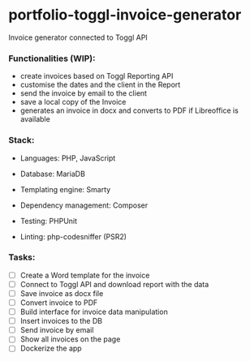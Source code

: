# portfolio-toggl-invoice-generator
Invoice generator connected to Toggl API

### Functionalities (WIP):
 - create invoices based on Toggl Reporting API
 - customise the dates and the client in the Report
 - send the invoice by email to the client
 - save a local copy of the Invoice
 - generates an invoice in docx and converts to PDF if Libreoffice is available

### Stack:
- Languages:
PHP, JavaScript

- Database:
MariaDB

- Templating engine:
Smarty

- Dependency management:
Composer

- Testing:
PHPUnit

- Linting:
php-codesniffer (PSR2)


### Tasks:
  - [ ] Create a Word template for the invoice
  - [ ] Connect to Toggl API and download report with the data
  - [ ] Save invoice as docx file
  - [ ] Convert invoice to PDF
  - [ ] Build interface for invoice data manipulation
  - [ ] Insert invoices to the DB
  - [ ] Send invoice by email
  - [ ] Show all invoices on the page
  - [ ] Dockerize the app
